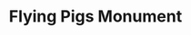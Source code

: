 ---
pid: LLP492
title: Flying Pigs Monument
location_transcription: Naval Square
zipcode: '19146'
outside_phl: 
neighborhood: Graduate Hospital,Naval Square,Southwest Center City
age: '12'
age_range: 6-13
instagram: 
image_file_name: LLP_492.jpg
proposal_transcription: If pigs can fly, impossible dreams can come true
topic: Animals,Uplifting
topic_summary: 0, 0
type: Sculpture Statue
keywords_other: pig, when pigs fly, dreams
credit: Aakash Jha
image_labels: 
twitter: 
facebook: 
permalink: "/monuments/llp492/"
layout: item-page
---